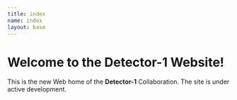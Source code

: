 ```yaml
---
title: index
name: index
layout: base
---
```


# Welcome to the Detector-1 Website!

This is the new Web home of the **Detector-1** Collaboration.
The site is under active development.

